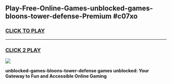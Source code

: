 
## Play-Free-Online-Games-unblocked-games-bloons-tower-defense-Premium #c07xo
<h3>
<a href="https://premium.freeplayer.one?title=unblocked-games-bloons-tower-defense&ref=8M">CLICK TO PLAY</a></h3>
<hr>

<h3>
<a href="https://premium.freeplayer.one?title=unblocked-games-bloons-tower-defense&ref=8M">CLICK 2 PLAY</a>
  
</h3>

<a href="https://premium.freeplayer.one?title=unblocked-games-bloons-tower-defense&ref=8M"><img src="https://clearcache.store/games.png"></a>


**unblocked-games-bloons-tower-defense games unblocked: Your Gateway to Fun and Accessible Online Gaming**
